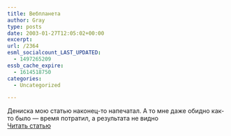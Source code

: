 ```yaml
---
title: Вебпланета
author: Gray
type: posts
date: 2003-01-27T12:05:02+00:00
excerpt:
url: /2364
esml_socialcount_LAST_UPDATED:
  - 1497265209
essb_cache_expire:
  - 1614518750
categories:
  - Uncategorized

---
```








Дениска мою статью наконец-то напечатал. А то мне даже обидно как-то было &#8212; время потратил, а результата не видно  
<a href="http://www.webplanet.ru/news/runet/2003/1/27/search2002.html" target="_blank">Читать статью</a>